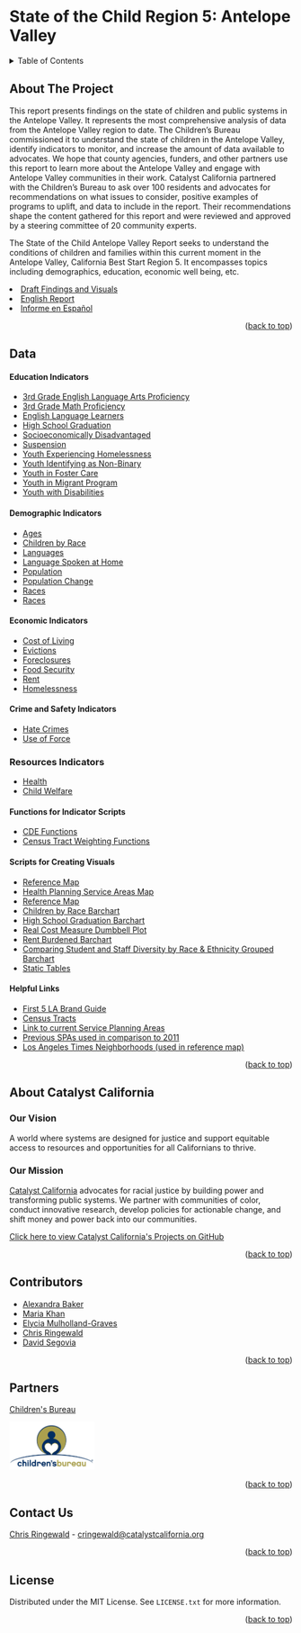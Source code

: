 # State of the Child Region 5: Antelope Valley

<details>
  <summary>Table of Contents</summary>
  <ol>
    <li>
      <a href="#about-the-project">About The Project</a></li>
    <li><a href="#data">Data</a></li>
    <li><a href="#about-catalyst-california">About Catalyst California</a>
      <ul>
        <li><a href="#our-vision">Our Vision</a></li>
        <li><a href="#our-mission">Our Mission</a></li>
      </ul>
    </li>
    <li><a href="#contributors">Contributors</a></li>    
    <li><a href="#partners">Partners</a></li>
    <li><a href="#contact-us">Contact Us</a></li>
    <li><a href="#license">License</a></li>
  </ol>
</details>

## About The Project

This report presents findings on the state of children and public systems in the Antelope Valley. It represents the most comprehensive analysis of data from the Antelope Valley region to date. The Children’s Bureau commissioned it to understand the state of children in the Antelope Valley, identify indicators to monitor, and increase the amount of data available to advocates. We hope that county agencies, funders, and other partners use this report to learn more about the Antelope Valley and engage with Antelope Valley communities in their work. Catalyst California partnered with the Children’s Bureau to ask over 100 residents and advocates for recommendations on what issues to consider, positive examples of programs to uplift, and data to include in the report. Their recommendations shape the content gathered for this report and were reviewed and approved by a steering committee of 20 community experts. 

The State of the Child Antelope Valley Report seeks to understand the conditions of children and families within this current moment in the Antelope Valley, California Best Start Region 5. It encompasses topics including demographics, education, economic well being, etc.

<li><a href="https://catalystcalifornia.github.io/State_of_the_Child_Region_5/findings_visuals_draft.html">Draft Findings and Visuals</a></li>
<li><a href="">English Report</a></li>
<li><a href="">Informe en Español</a></li>
<p align="right">(<a href="#top">back to top</a>)</p>

## Data

#### Education Indicators
<ul>
  <li><a href="R_Scripts/ela.R">3rd Grade English Language Arts Proficiency</a></li>  
  <li><a href="R_Scripts/math.R">3rd Grade Math Proficiency</a></li>
  <li><a href="R_Scripts/ell.R">English Language Learners</a></li>
  <li><a href="R_Scripts/hs_grad.R">High School Graduation</a></li>
  <li><a href="R_Scripts/socioeconomically_disadvantaged.R">Socioeconomically Disadvantaged</a></li>
  <li><a href="R_Scripts/suspension.R">Suspension</a></li>  
  <li><a href="R_Scripts/student_homelessness.R">Youth Experiencing Homelessness</a></li>  
  <li><a href="R_Scripts/non-binary.R">Youth Identifying as Non-Binary</a></li>  
  <li><a href="R_Scripts/foster.R">Youth in Foster Care</a></li>
  <li><a href="R_Scripts/migrant.R">Youth in Migrant Program</a></li>
  <li><a href="R_Scripts/disabilities.R">Youth with Disabilities</a></li> 
</ul>


#### Demographic Indicators
<ul>
  <li><a href="R_Scripts/age.R">Ages</a></li>  
  <li><a href="R_Scripts/under18_by_race.R">Children by Race</a></li>
  <li><a href="R_Scripts/language_entire_av.R">Languages</a></li>    
  <li><a href="R_Scripts/language.R">Language Spoken at Home</a></li>
  <li><a href="R_Scripts/population.R">Population</a></li>
  <li><a href="R_Scripts/population_change.R">Population Change</a></li>
  <li><a href="R_Scripts/race.R">Races</a></li>
  <li><a href="R_Scripts/race_entire_av.R">Races</a></li>
</ul>

#### Economic Indicators
<ul>
  <li><a href="R_Scripts/cost_of_living.R">Cost of Living</a></li>
  <li><a href="R_Scripts/eviction.R">Evictions</a></li>
  <li><a href="R_Scripts/foreclosure.R">Foreclosures</a></li>
  <li><a href="R_Scripts/food_security.R">Food Security</a></li>
  <li><a href="R_Scripts/rent_burden_totals.R">Rent </a></li>
  <li><a href="R_Scripts/homeless.R">Homelessness</a></li>
</ul> 

#### Crime and Safety Indicators
<ul>
  <li><a href="R_Scripts/hate_crimes.R">Hate Crimes</a></li>
  <li><a href="R_Scripts/use_of_force.R">Use of Force</a></li>
</ul>

### Resources Indicators
<ul>
  <li><a href="R_Scripts/health.R">Health</a></li>
  <li><a href="R_Scripts/child_welfare.R">Child Welfare</a></li>

</ul>

#### Functions for Indicator Scripts
<ul>
  <li><a href="R_Scripts/cde_functions.R">CDE Functions</a></li>
  <li><a href="R_Scripts/Tract_Wt_Avg_Functions.R">Census Tract Weighting Functions</a></li>
</ul>

#### Scripts for Creating Visuals
<ul>
  <li><a href="R_Scripts/AV_Reference_Map.R">Reference Map</a></li>
  <li><a href="R_Scripts/HPSAs_Map.R">Health Planning Service Areas Map</a></li>
  <li><a href="R_Scripts/substantiated_referrals_map.R">Reference Map</a></li>
  <li><a href="R_Scripts/av_children_by_race_chart.R">Children by Race Barchart</a></li>
  <li><a href="R_Scripts/hs_grad_chart.R">High School Graduation Barchart</a></li>
  <li><a href="R_Scripts/rcm_chart.R">Real Cost Measure Dumbbell Plot</a></li>
  <li><a href="R_Scripts/rent_chart.R">Rent Burdened Barchart</a></li>
  <li><a href="R_Scripts/staff_and_students_by_race_chart.R">Comparing Student and Staff Diversity by Race & Ethnicity Grouped Barchart</a></li>
  <li><a href="R_Scripts/static_tables.R">Static Tables</a></li>
</ul>

#### Helpful Links
<ul>
  <li><a href="F5LA_BrandGuidelines_COLORS.pdf">First 5 LA Brand Guide</a></li>
  <li><a href="https://www.census.gov/geographies/mapping-files/time-series/geo/cartographic-boundary.2020.html">Census Tracts</a></li>
  <li><a href="https://egis-lacounty.hub.arcgis.com/datasets/service-planning-areas-2022-view/explore?location=34.025999%2C-118.300941%2C8.00">Link to current Service Planning Areas</a></li>
  <li><a href="https://egis-lacounty.hub.arcgis.com/datasets/lacounty::la-county-service-planning-area-2012/explore">Previous SPAs used in comparison to 2011</a></li>
  <li><a href="https://maps.latimes.com/neighborhoods/index.html">Los Angeles Times Neighborhoods (used in reference map)</a></li>
</ul>
<p align="right">(<a href="#top">back to top</a>)</p>

## About Catalyst California

### Our Vision
A world where systems are designed for justice and support equitable access to resources and opportunities for all Californians to thrive.

### Our Mission
[Catalyst California](https://www.catalystcalifornia.org/) advocates for racial justice by building power and transforming public systems. We partner with communities of color, conduct innovative research, develop policies for actionable change, and shift money and power back into our communities. 

[Click here to view Catalyst California's Projects on GitHub](https://github.com/catalystcalifornia)
<p align="right">(<a href="#top">back to top</a>)</p>


## Contributors

* [Alexandra Baker](https://github.com/bakeralexan)
* [Maria Khan](https://github.com/mariatkhan)
* [Elycia Mulholland-Graves](https://github.com/elyciamg)
* [Chris Ringewald](https://github.com/cringewald)
* [David Segovia](https://github.com/davidseg1997)
<p align="right">(<a href="#top">back to top</a>)</p>

## Partners
[Children's Bureau](https://www.all4kids.org/)

<img src="Images/ChildrensBureauLogo.jpg" alt="Childrens Bureau Logo" width="30%" 
     height="20%">
<p align="right">(<a href="#top">back to top</a>)</p>

## Contact Us

[Chris Ringewald](https://www.linkedin.com/in/chris-ringewald-6766369/) - cringewald@catalystcalifornia.org
<p align="right">(<a href="#top">back to top</a>)</p>

## License

Distributed under the MIT License. See `LICENSE.txt` for more information.
<p align="right">(<a href="#top">back to top</a>)</p>

